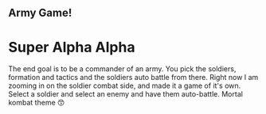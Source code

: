 ## Army Game!

# Super Alpha Alpha
The end goal is to be a commander of an army. You pick the soldiers, formation and tactics and the soldiers auto battle from there.
Right now I am zooming in on the soldier combat side, and made it a game of it's own.
Select a soldier and select an enemy and have them auto-battle. Mortal kombat theme 😙

